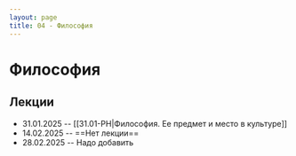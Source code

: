 ```yaml
---
layout: page
title: 04 - Философия
---
```


# Философия

## Лекции

- 31.01.2025 -- [[31.01-PH|Философия. Ее предмет и место в культуре]]
- 14.02.2025 -- ==Нет лекции==
- 28.02.2025 -- Надо добавить